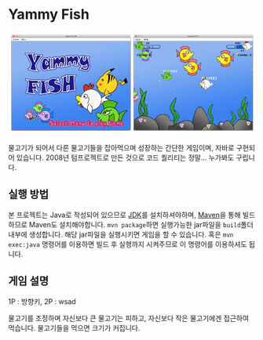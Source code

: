 # Yammy Fish

![ScreenShot](https://raw.githubusercontent.com/eincs/yammyfish/master/docs/screenshot.png)

물고기가 되어서 다른 물고기들을 잡아먹으며 성장하는 간단한 게임이며, 자바로 구현되어 있습니다.
2008년 텀프로젝트로 만든 것으로 코드 퀄리티는 정말... 누가봐도 구립니다.

## 실행 방법

본 프로젝트는  Java로 작성되어 있으므로 [JDK]를 설치하셔야하며, [Maven]을 통해 빌드하므로 Maven도 설치해야합니다.
`mvn package`하면 실행가능한 jar파일을  `build`폴더 내부에 생성합니다. 해당 jar파일을 실행시키면 게임을 할 수 있습니다.
혹은 `mvn exec:java` 명령어를 이용하면 빌드 후 실행까지 시켜주므로 이 명령어를 이용하셔도 됩니다.

## 게임 설명

1P : 방향키,
2P : wsad

물고기를 조정하며 자신보다 큰 물고기는 피하고, 자신보다 작은 물고기에겐 접근하여 먹습니다.
물고기들을 먹으면 크기가 커집니다.

[JDK]: http://www.oracle.com/technetwork/java/javase/downloads
[Maven]: http://maven.apache.org/

